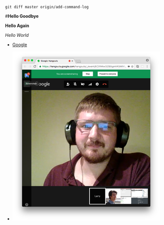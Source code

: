 `git diff master origin/add-command-log`

#**Hello Goodbye**

**Hello Again**

*Hello World*

* [Google](https://www.google.com)

* ![GPS 1.1](GPS1_1.png)
